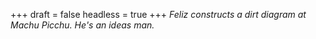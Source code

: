 
+++
draft = false
headless = true
+++
_Feliz constructs a dirt diagram at Machu Picchu. He's an ideas man._
